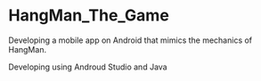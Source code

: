 # HangMan_The_Game

Developing a mobile app on Android that mimics the mechanics of HangMan.

Developing using Androud Studio and Java
